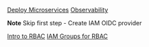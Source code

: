 [Deploy Microservices](https://catalog.us-east-1.prod.workshops.aws/workshops/76a5dd80-3249-4101-8726-9be3eeee09b2/en-US/helm/deploy)
[Observability](https://catalog.us-east-1.prod.workshops.aws/workshops/76a5dd80-3249-4101-8726-9be3eeee09b2/en-US/observability)

**Note** Skip first step - Create IAM OIDC provider


[Intro to RBAC](https://www.eksworkshop.com/beginner/090_rbac/intro/)
[IAM Groups for RBAC](https://www.eksworkshop.com/beginner/091_iam-groups/intro/)

